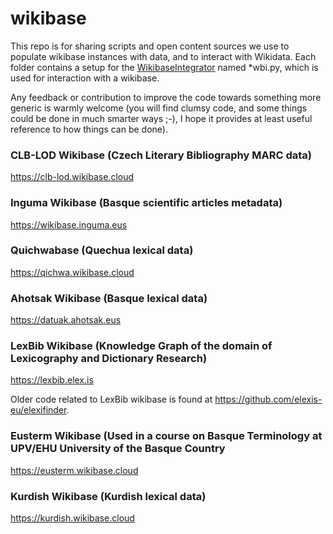 # wikibase
 This repo is for sharing scripts and open content sources we use to populate wikibase instances with data, and to interact with Wikidata. Each folder contains a setup for the [WikibaseIntegrator](https://github.com/LeMyst/WikibaseIntegrator) named *wbi.py, which is used for interaction with a wikibase. 
 
 Any feedback or contribution to improve the code towards something more generic is warmly welcome (you will find clumsy code, and some things could be done in much smarter ways ;-), I hope it provides at least useful reference to how things can be done).
 
### CLB-LOD Wikibase (Czech Literary Bibliography MARC data)

 https://clb-lod.wikibase.cloud
 
### Inguma Wikibase (Basque scientific articles metadata)

https://wikibase.inguma.eus

### Quichwabase (Quechua lexical data)

https://qichwa.wikibase.cloud

### Ahotsak Wikibase (Basque lexical data)
 
 https://datuak.ahotsak.eus
 
### LexBib Wikibase (Knowledge Graph of the domain of Lexicography and Dictionary Research)
 
 https://lexbib.elex.is
 
 Older code related to LexBib wikibase is found at https://github.com/elexis-eu/elexifinder.
 
### Eusterm Wikibase (Used in a course on Basque Terminology at UPV/EHU University of the Basque Country

 https://eusterm.wikibase.cloud
 
### Kurdish Wikibase (Kurdish lexical data)

 https://kurdish.wikibase.cloud
